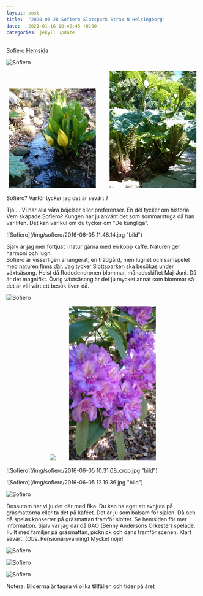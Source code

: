```yaml
---
layout: post
title:  "2020-06-28 Sofiero Slotspark Strax N Helsingborg"
date:   2021-01-16 18:40:45 +0100
categories: jekyll update
---
```

[Sofiero Hemsida](https://sofiero.se/)



![Sofiero](/img/sofiero/DSC01461.JPG "bild")

<p align="center">
  <img src="/img/sofiero/2015-05-03 13.31.57_crop.jpg" width="45%">
&nbsp; &nbsp; &nbsp; &nbsp;
  <img  src="/img/sofiero/2016-06-05 12.17.28_crop.jpg" width="45%">
</p>


Sofiero?  Varför tycker jag det är sevärt ?

Tja…. Vi har alla våra böjelser eller preferenser.
En del tycker om historia. Vem skapade Sofiero? Kungen har ju använt det som sommarstuga då han var liten. Det kan var kul om du tycker om ”De kungliga”.


![Sofiero](/img/sofiero/2016-06-05 11.48.14.jpg "bild")

Själv är jag mer förtjust i natur gärna med en kopp kaffe. Naturen ger harmoni och lugn.  
Sofiero är visserligen arrangerat, en trädgård,  men lugnet och samspelet med naturen finns där.
Jag tycker Slottsparken ska besökas under växtsäsong. Helst då Rododendronen blommar, månadsskiftet Maj-Juni. Då är det magnifikt. 
Övrig växtsäsong är det ju mycket annat som blommar så det är väl värt ett besök även då. 

![Sofiero](/img/sofiero/DSC01429.JPG "bild")


<p align="center">
  <img src="/img/sofiero/2016-06-05 12.05.30.jpg" width="45%">
&nbsp; &nbsp; &nbsp; &nbsp;
  <img  src="/img/sofiero/2016-06-05 12.08.59.jpg" width="45%">
</p>

![Sofiero](/img/sofiero/2016-06-05 10.31.08_crop.jpg "bild")

![Sofiero](/img/sofiero/2016-06-05 12.19.36.jpg "bild")

![Sofiero](/img/sofiero/DSC01449.JPG "bild")


Dessutom har vi ju det där med fika. Du kan ha eget att avnjuta på gräsmattorna eller ta det på kaféet.  Det är ju som balsam för själen.
Då och då spelas konserter på gräsmattan framför slottet. Se hemsidan för mer information. Själv var jag där då BAO (Benny Andersons Orkester) spelade. Fullt med familjer på gräsmattan, picknick och dans framför scenen. Klart sevärt. (Obs. Pensionärsvarning)
Mycket nöje!


![Sofiero](/img/sofiero/DSC01434.JPG "bild")


![Sofiero](/img/sofiero/DSC01439.JPG "bild")


![Sofiero](/img/sofiero/DSC01443.JPG "bild")

Notera: Bilderrna är tagna vi olika tillfällen och tider på året

